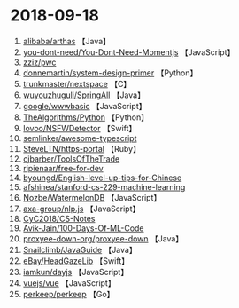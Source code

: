 # 2018-09-18

1. [alibaba/arthas](https://github.com/alibaba/arthas) 【Java】
2. [you-dont-need/You-Dont-Need-Momentjs](https://github.com/you-dont-need/You-Dont-Need-Momentjs) 【JavaScript】
3. [zziz/pwc](https://github.com/zziz/pwc) 
4. [donnemartin/system-design-primer](https://github.com/donnemartin/system-design-primer) 【Python】
5. [trunkmaster/nextspace](https://github.com/trunkmaster/nextspace) 【C】
6. [wuyouzhuguli/SpringAll](https://github.com/wuyouzhuguli/SpringAll) 【Java】
7. [google/wwwbasic](https://github.com/google/wwwbasic) 【JavaScript】
8. [TheAlgorithms/Python](https://github.com/TheAlgorithms/Python) 【Python】
9. [lovoo/NSFWDetector](https://github.com/lovoo/NSFWDetector) 【Swift】
10. [semlinker/awesome-typescript](https://github.com/semlinker/awesome-typescript) 
11. [SteveLTN/https-portal](https://github.com/SteveLTN/https-portal) 【Ruby】
12. [cjbarber/ToolsOfTheTrade](https://github.com/cjbarber/ToolsOfTheTrade) 
13. [ripienaar/free-for-dev](https://github.com/ripienaar/free-for-dev) 
14. [byoungd/English-level-up-tips-for-Chinese](https://github.com/byoungd/English-level-up-tips-for-Chinese) 
15. [afshinea/stanford-cs-229-machine-learning](https://github.com/afshinea/stanford-cs-229-machine-learning) 
16. [Nozbe/WatermelonDB](https://github.com/Nozbe/WatermelonDB) 【JavaScript】
17. [axa-group/nlp.js](https://github.com/axa-group/nlp.js) 【JavaScript】
18. [CyC2018/CS-Notes](https://github.com/CyC2018/CS-Notes) 
19. [Avik-Jain/100-Days-Of-ML-Code](https://github.com/Avik-Jain/100-Days-Of-ML-Code) 
20. [proxyee-down-org/proxyee-down](https://github.com/proxyee-down-org/proxyee-down) 【Java】
21. [Snailclimb/JavaGuide](https://github.com/Snailclimb/JavaGuide) 【Java】
22. [eBay/HeadGazeLib](https://github.com/eBay/HeadGazeLib) 【Swift】
23. [iamkun/dayjs](https://github.com/iamkun/dayjs) 【JavaScript】
24. [vuejs/vue](https://github.com/vuejs/vue) 【JavaScript】
25. [perkeep/perkeep](https://github.com/perkeep/perkeep) 【Go】
